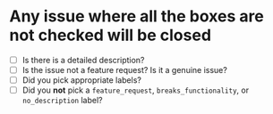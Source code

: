 # Any issue where all the boxes are not checked will be closed

- [ ] Is there is a detailed description?
- [ ] Is the issue not a feature request? Is it a genuine issue?
- [ ] Did you pick appropriate labels?
- [ ] Did you **not** pick a `feature_request`, `breaks_functionality`, or `no_description` label?
